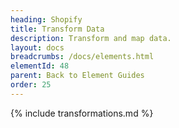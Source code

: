 ```yaml
---
heading: Shopify
title: Transform Data
description: Transform and map data.
layout: docs
breadcrumbs: /docs/elements.html
elementId: 48
parent: Back to Element Guides
order: 25
---
```


{% include transformations.md %}
